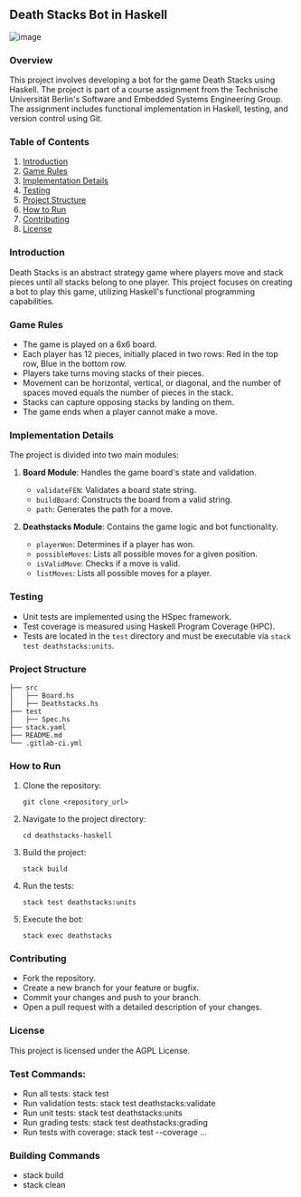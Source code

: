 ## Death Stacks Bot in Haskell

![image](https://github.com/johntaraj/Death-Stacks-Haskell-Board-game-/assets/134852121/3a89c0be-c3a8-48f5-99fa-c2fc0321d0be)


### Overview
This project involves developing a bot for the game Death Stacks using Haskell. The project is part of a course assignment from the Technische Universität Berlin's Software and Embedded Systems Engineering Group. The assignment includes functional implementation in Haskell, testing, and version control using Git.

### Table of Contents
1. [Introduction](#introduction)
2. [Game Rules](#game-rules)
3. [Implementation Details](#implementation-details)
4. [Testing](#testing)
5. [Project Structure](#project-structure)
6. [How to Run](#how-to-run)
7. [Contributing](#contributing)
8. [License](#license)

### Introduction
Death Stacks is an abstract strategy game where players move and stack pieces until all stacks belong to one player. This project focuses on creating a bot to play this game, utilizing Haskell's functional programming capabilities.

### Game Rules
- The game is played on a 6x6 board.
- Each player has 12 pieces, initially placed in two rows: Red in the top row, Blue in the bottom row.
- Players take turns moving stacks of their pieces.
- Movement can be horizontal, vertical, or diagonal, and the number of spaces moved equals the number of pieces in the stack.
- Stacks can capture opposing stacks by landing on them.
- The game ends when a player cannot make a move.

### Implementation Details
The project is divided into two main modules:
1. **Board Module**: Handles the game board's state and validation.
   - `validateFEN`: Validates a board state string.
   - `buildBoard`: Constructs the board from a valid string.
   - `path`: Generates the path for a move.
   
2. **Deathstacks Module**: Contains the game logic and bot functionality.
   - `playerWon`: Determines if a player has won.
   - `possibleMoves`: Lists all possible moves for a given position.
   - `isValidMove`: Checks if a move is valid.
   - `listMoves`: Lists all possible moves for a player.

### Testing
- Unit tests are implemented using the HSpec framework.
- Test coverage is measured using Haskell Program Coverage (HPC).
- Tests are located in the `test` directory and must be executable via `stack test deathstacks:units`.

### Project Structure
```
├── src
│   ├── Board.hs
│   ├── Deathstacks.hs
├── test
│   ├── Spec.hs
├── stack.yaml
├── README.md
└── .gitlab-ci.yml
```

### How to Run
1. Clone the repository:
   ```
   git clone <repository_url>
   ```
2. Navigate to the project directory:
   ```
   cd deathstacks-haskell
   ```
3. Build the project:
   ```
   stack build
   ```
4. Run the tests:
   ```
   stack test deathstacks:units
   ```
5. Execute the bot:
   ```
   stack exec deathstacks
   ```

### Contributing
- Fork the repository.
- Create a new branch for your feature or bugfix.
- Commit your changes and push to your branch.
- Open a pull request with a detailed description of your changes.

### License
This project is licensed under the AGPL License.



### Test Commands:
- Run all tests: stack test
- Run validation tests: stack test deathstacks:validate
- Run unit tests: stack test deathstacks:units
- Run grading tests: stack test deathstacks:grading
- Run tests with coverage: stack test --coverage ...

### Building Commands
- stack build
- stack clean
